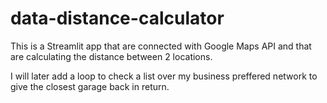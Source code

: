 # data-distance-calculator
This is a Streamlit app that are connected with Google Maps API and that are calculating the distance between 2 locations.

I will later add a loop to check a list over my business preffered network to give the closest garage back in return.
